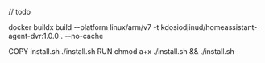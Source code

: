 // todo

docker buildx build --platform linux/arm/v7 -t kdosiodjinud/homeassistant-agent-dvr:1.0.0 . --no-cache

COPY install.sh ./install.sh
RUN chmod a+x ./install.sh && ./install.sh
